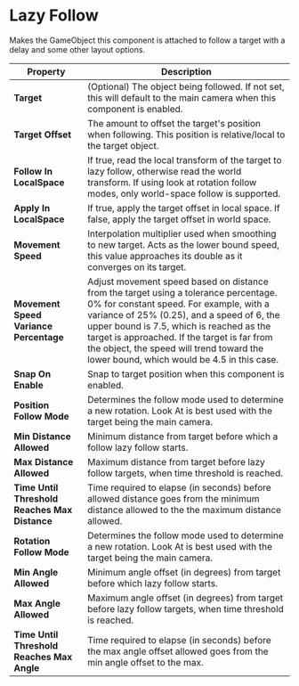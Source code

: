 # Lazy Follow

Makes the GameObject this component is attached to follow a target with a delay and some other layout options.

| **Property** | **Description**                                                                                                                                                                                                                                                                                                                                                |
|---|----------------------------------------------------------------------------------------------------------------------------------------------------------------------------------------------------------------------------------------------------------------------------------------------------------------------------------------------------------------|
| **Target** | (Optional) The object being followed. If not set, this will default to the main camera when this component is enabled.                                                                                                                                                                                                                                         |
| **Target Offset** | The amount to offset the target's position when following. This position is relative/local to the target object.                                                                                                                                                                                                                                               |
| **Follow In LocalSpace** | If true, read the local transform of the target to lazy follow, otherwise read the world transform. If using look at rotation follow modes, only world-space follow is supported.                                                                                                                                                                                                                                                                                                                |
| **Apply In LocalSpace** | If true, apply the target offset in local space. If false, apply the target offset in world space.                                                                                                                                                                                                                                                                                                                |
| **Movement Speed** | Interpolation multiplier used when smoothing to new target. Acts as the lower bound speed, this value approaches its double as it converges on its target.                                                                                                                                                                                                     |
| **Movement Speed Variance Percentage** | Adjust movement speed based on distance from the target using a tolerance percentage. 0% for constant speed. For example, with a variance of 25% (0.25), and a speed of 6, the upper bound is 7.5, which is reached as the target is approached. If the target is far from the object, the speed will trend toward the lower bound, which would be 4.5 in this case. |
| **Snap On Enable** | Snap to target position when this component is enabled.                                                                                                                                                                                                                                                                                                        |
| **Position Follow Mode** | Determines the follow mode used to determine a new rotation. Look At is best used with the target being the main camera.                                                                                                                                                                                                                                       |
| **Min Distance Allowed** | Minimum distance from target before which a follow lazy follow starts.                                                                                                                                                                                                                                                                                         |
| **Max Distance Allowed** | Maximum distance from target before lazy follow targets, when time threshold is reached.                                                                                                                                                                                                                                                                       |
| **Time Until Threshold Reaches Max Distance** | Time required to elapse (in seconds) before allowed distance goes from the minimum distance allowed to the the maximum distance allowed.                                                                                                                                                                                                                       |
| **Rotation Follow Mode** | Determines the follow mode used to determine a new rotation. Look At is best used with the target being the main camera.                                                                                                                                                                                                                                       |
| **Min Angle Allowed** | Minimum angle offset (in degrees) from target before which lazy follow starts.                                                                                                                                                                                                                                                                                 |
| **Max Angle Allowed** | Maximum angle offset (in degrees) from target before lazy follow targets, when time threshold is reached.                                                                                                                                                                                                                                                      |
| **Time Until Threshold Reaches Max Angle** | Time required to elapse (in seconds) before the max angle offset allowed goes from the min angle offset to the max.                                                                                                                                                                                                                                            |
